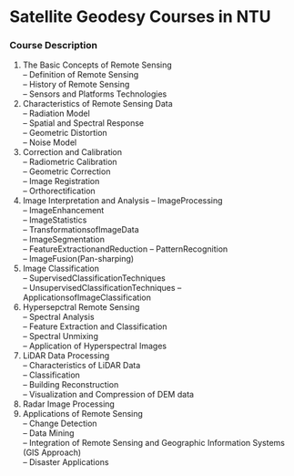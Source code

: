 # Satellite Geodesy Courses in NTU


### Course Description
1. The Basic Concepts of Remote Sensing  
– Definition of Remote Sensing  
– History of Remote Sensing  
– Sensors and Platforms Technologies  
2. Characteristics of Remote Sensing Data  
– Radiation Model  
– Spatial and Spectral Response  
– Geometric Distortion  
– Noise Model  
3. Correction and Calibration  
– Radiometric Calibration  
– Geometric Correction  
– Image Registration  
– Orthorectification  
4. Image Interpretation and Analysis – ImageProcessing  
– ImageEnhancement  
– ImageStatistics  
– TransformationsofImageData  
– ImageSegmentation  
– FeatureExtractionandReduction – PatternRecognition  
– ImageFusion(Pan-sharping)  
5. Image Classification  
– SupervisedClassificationTechniques  
– UnsupervisedClassificationTechniques – ApplicationsofImageClassification  
6. Hypersepctral Remote Sensing  
– Spectral Analysis  
– Feature Extraction and Classification  
– Spectral Unmixing  
– Application of Hyperspectral Images  
 7. LiDAR Data Processing  
– Characteristics of LiDAR Data  
– Classification  
– Building Reconstruction  
– Visualization and Compression of DEM data  
 8. Radar Image Processing  
 9. Applications of Remote Sensing  
– Change Detection  
– Data Mining  
– Integration of Remote Sensing and Geographic Information Systems (GIS Approach)  
– Disaster Applications  
